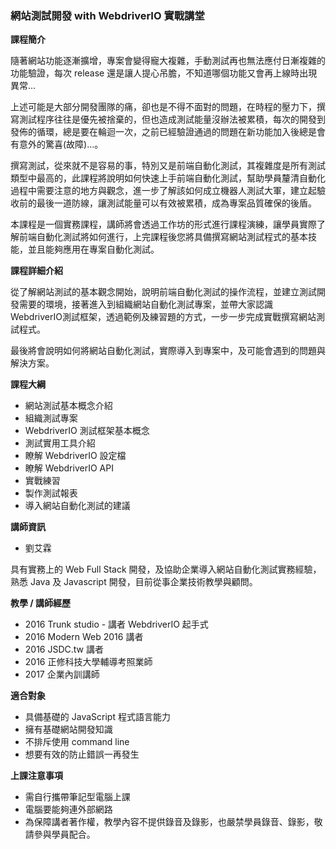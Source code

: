 ### 網站測試開發 with WebdriverIO 實戰講堂

**課程簡介**

隨著網站功能逐漸擴增，專案會變得寵大複雜，手動測試再也無法應付日漸複雜的功能驗證，每次 release 還是讓人提心吊膽，不知道哪個功能又會再上線時出現異常…

上述可能是大部分開發團隊的痛，卻也是不得不面對的問題，在時程的壓力下，撰寫測試程序往往是優先被捨棄的，但也造成測試能量沒辦法被累積，每次的開發到發佈的循環，總是要在輪迴一次，之前已經驗證通過的問題在新功能加入後總是會有意外的驚喜(故障)…。

撰寫測試，從來就不是容易的事，特別又是前端自動化測試，其複雜度是所有測試類型中最高的，此課程將說明如何快速上手前端自動化測試，幫助學員釐清自動化過程中需要注意的地方與觀念，進一步了解該如何成立機器人測試大軍，建立起驗收前的最後一道防線，讓測試能量可以有效被累積，成為專案品質確保的後盾。

本課程是一個實務課程，講師將會透過工作坊的形式進行課程演練，讓學員實際了解前端自動化測試將如何進行，上完課程後您將具備撰寫網站測試程式的基本技能，並且能夠應用在專案自動化測試。

**課程詳細介紹**

從了解網站測試的基本觀念開始，說明前端自動化測試的操作流程，並建立測試開發需要的環境，接著進入到組織網站自動化測試專案，並帶大家認識 WebdriverIO測試框架，透過範例及練習題的方式，一步一步完成實戰撰寫網站測試程式。

最後將會說明如何將網站自動化測試，實際導入到專案中，及可能會遇到的問題與解決方案。

**課程大綱**

* 網站測試基本概念介紹
* 組織測試專案
* WebdriverIO 測試框架基本概念
* 測試實用工具介紹
* 瞭解 WebdriverIO 設定檔
* 瞭解 WebdriverIO API
* 實戰練習
* 製作測試報表
* 導入網站自動化測試的建議

**講師資訊**

* 劉艾霖

具有實務上的 Web Full Stack 開發，及協助企業導入網站自動化測試實務經驗，熟悉 Java 及 Javascript 開發，目前從事企業技術教學與顧問。


**教學 / 講師經歷**

* 2016 Trunk studio - 講者 WebdriverIO 起手式
* 2016 Modern Web 2016 講者
* 2016 JSDC.tw 講者
* 2016 正修科技大學輔導考照業師
* 2017 企業內訓講師

**適合對象**

* 具備基礎的 JavaScript 程式語言能力
* 擁有基礎網站開發知識
* 不排斥使用 command line
* 想要有效的防止錯誤一再發生

**上課注意事項**

* 需自行攜帶筆記型電腦上課
* 電腦要能夠連外部網路
* 為保障講者著作權，教學內容不提供錄音及錄影，也嚴禁學員錄音、錄影，敬請參與學員配合。